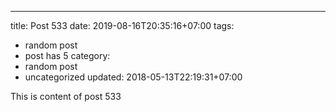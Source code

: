 ---
title: Post 533
date: 2019-08-16T20:35:16+07:00
tags:
  - random post
  - post has 5
category:
  - random post
  - uncategorized
updated: 2018-05-13T22:19:31+07:00

This is content of post 533